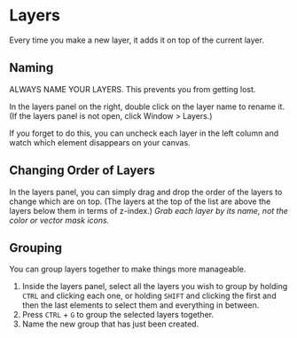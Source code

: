 # Layers

Every time you make a new layer, it adds it on top of the current layer.

## Naming

ALWAYS NAME YOUR LAYERS. This prevents you from getting lost.

In the layers panel on the right, double click on the layer name to rename it. (If the layers panel is not open, click Window > Layers.)

If you forget to do this, you can uncheck each layer in the left column and watch which element disappears on your canvas.

## Changing Order of Layers

In the layers panel, you can simply drag and drop the order of the layers to change which are on top. (The layers at the top of the list are above the layers below them in terms of z-index.) *Grab each layer by its name, not the color or vector mask icons.*

## Grouping

You can group layers together to make things more manageable.

1. Inside the layers panel, select all the layers you wish to group by holding `CTRL` and clicking each one, or holding `SHIFT` and clicking the first and then the last elements to select them and everything in between.
2. Press `CTRL` + `G` to group the selected layers together.
3. Name the new group that has just been created.